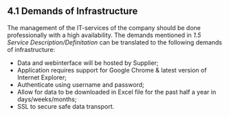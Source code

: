 ## 4.1 Demands of Infrastructure

The management of the IT-services of the company should be done professionally with a high availability. The demands mentioned in _1.5 Service Description/Definitation_ can be translated to the following demands of infrastructure:

- Data and webinterface will be hosted by Supplier;
- Application requires support for Google Chrome & latest version of Internet Explorer;
- Authenticate using username and password;
- Allow for data to be downloaded in Excel file for the past half a year in days/weeks/months;
- SSL to secure safe data transport.